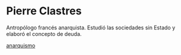 # Pierre Clastres

Antropólogo francés anarquista. Estudió las sociedades sin Estado y elaboró el concepto de deuda.

[anarquismo](anarquismo.md)
